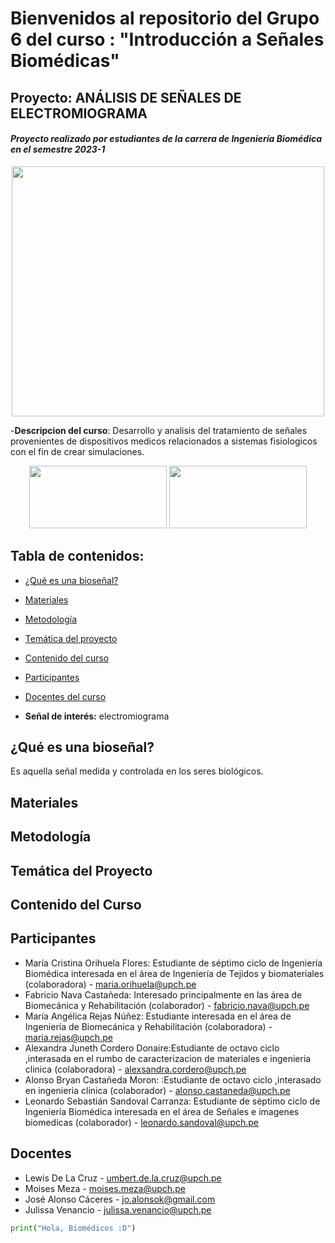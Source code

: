 # Bienvenidos al repositorio del Grupo 6 del curso : "Introducción a Señales Biomédicas"
## Proyecto: ANÁLISIS DE SEÑALES DE ELECTROMIOGRAMA

#### *Proyecto realizado por estudiantes de la carrera de Ingeniería Biomédica en el semestre 2023-1*
<p align="center">
  <img width="500" height="400" src="https://i.postimg.cc/Njm7463m/Whats-App-Image-2023-03-29-at-19-41-08.jpg">
 </p>


-**Descripcion del curso**: Desarrollo y analisis del tratamiento de señales provenientes de dispositivos medicos relacionados a sistemas fisiologicos con el fin de crear simulaciones.

<p align="center">
  <img width="220" height="100" src="https://encrypted-tbn0.gstatic.com/images?q=tbn:ANd9GcT6ya1d0H7YLeihci8A-LiSkSsiT-c08azerg&usqp=CAU">
  <img width="220" height="100" src="https://www.my-ekg.com/imag/sindrome-coronario-agudo.png">
 </p>


## Tabla de contenidos:
* [¿Qué es una bioseñal?](https://github.com/MariaRejas/intro_E6/blob/main/README.md#qu%C3%A9-es-una-biose%C3%B1al)

* [Materiales](https://github.com/MariaRejas/intro_E6/blob/main/README.md#materiales)

* [Metodología](https://github.com/MariaRejas/intro_E6/blob/main/README.md#metodolog%C3%ADa)

* [Temática del proyecto](https://github.com/MariaRejas/intro_E6/blob/main/README.md#tem%C3%A1tica-del-proyecto)

* [Contenido del curso](https://github.com/MariaRejas/intro_E6/blob/main/README.md#contenido-del-curso)

* [Participantes](https://github.com/MariaRejas/intro_E6/blob/main/README.md#participantes)
  
* [Docentes del curso](https://github.com/MariaRejas/intro_E6/blob/main/README.md#docentes)
  
* **Señal de interés:** electromiograma 


## ¿Qué es una bioseñal?
Es aquella señal medida y controlada en los seres biológicos.

## Materiales

## Metodología

## Temática del Proyecto

## Contenido del Curso

## Participantes
  - María Cristina Orihuela Flores: Estudiante de séptimo ciclo de Ingeniería Biomédica interesada en el área de Ingeniería de Tejidos y biomateriales (colaboradora) - maria.orihuela@upch.pe
  - Fabricio Nava Castañeda: Interesado principalmente en las área de Biomecánica y Rehabilitación (colaborador) - fabricio.nava@upch.pe
  - María Angélica Rejas Núñez: Estudiante interesada en el área de Ingeniería de Biomecánica y Rehabilitación (colaboradora) - maria.rejas@upch.pe
  - Alexandra Juneth Cordero Donaire:Estudiante de octavo ciclo ,interasada en el rumbo de caracterizacion de materiales e ingenieria clinica (colaboradora) - alexsandra.cordero@upch.pe
  - Alonso Bryan Castañeda Moron: :Estudiante de octavo ciclo ,interasado en ingenieria clinica (colaborador) - alonso.castaneda@upch.pe
  - Leonardo Sebastián Sandoval Carranza: Estudiante de séptimo ciclo de Ingeniería Biomédica interesada en el área de Señales e imagenes biomedicas (colaborador) - leonardo.sandoval@upch.pe

## Docentes
  -  Lewis De La Cruz - umbert.de.la.cruz@upch.pe
  -  Moises Meza - moises.meza@upch.pe
  -  José Alonso Cáceres - jo.alonsok@gmail.com
  -  Julissa Venancio - julissa.venancio@upch.pe

```python
print("Hola, Biomédicos :D")
